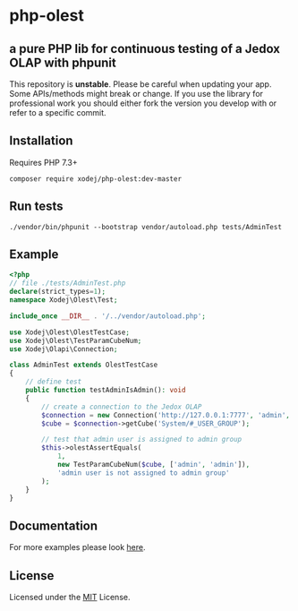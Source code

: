 # php-olest

## a pure PHP lib for continuous testing of a Jedox OLAP with phpunit

This repository is **unstable**. Please be careful when updating your app.
Some APIs/methods might break or change. If you use the library for
professional work you should either fork the version you develop with or
refer to a specific commit.

## Installation

Requires PHP 7.3+

```cli
composer require xodej/php-olest:dev-master
```

## Run tests

```cli
./vendor/bin/phpunit --bootstrap vendor/autoload.php tests/AdminTest
```

## Example
```php
<?php
// file ./tests/AdminTest.php
declare(strict_types=1);
namespace Xodej\Olest\Test;

include_once __DIR__ . '/../vendor/autoload.php';

use Xodej\Olest\OlestTestCase;
use Xodej\Olest\TestParamCubeNum;
use Xodej\Olapi\Connection;

class AdminTest extends OlestTestCase
{
    // define test
    public function testAdminIsAdmin(): void
    {
        // create a connection to the Jedox OLAP
        $connection = new Connection('http://127.0.0.1:7777', 'admin', 'admin');
        $cube = $connection->getCube('System/#_USER_GROUP');

        // test that admin user is assigned to admin group
        $this->olestAssertEquals(
            1,
            new TestParamCubeNum($cube, ['admin', 'admin']),
            'admin user is not assigned to admin group'
        );
    }
}
```

## Documentation

For more examples please look [here](./docs/index.md).

## License

Licensed under the [MIT](./LICENSE) License.